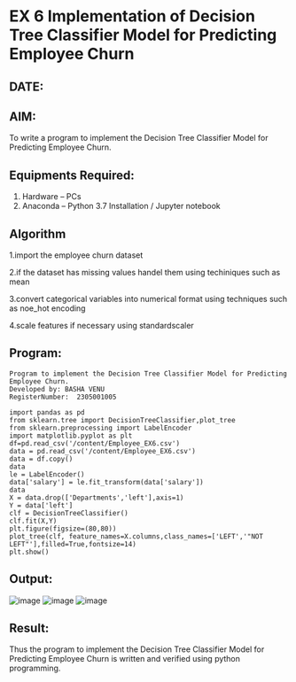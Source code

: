# EX 6 Implementation of Decision Tree Classifier Model for Predicting Employee Churn
## DATE:
## AIM:
To write a program to implement the Decision Tree Classifier Model for Predicting Employee Churn.

## Equipments Required:
1. Hardware – PCs
2. Anaconda – Python 3.7 Installation / Jupyter notebook

## Algorithm
1.import the employee churn dataset

2.if the dataset has missing values handel them using techiniques such as mean

3.convert categorical variables into numerical format using techniques such as noe_hot encoding

4.scale features if necessary using standardscaler
   

## Program:
```
Program to implement the Decision Tree Classifier Model for Predicting Employee Churn.
Developed by: BASHA VENU
RegisterNumber:  2305001005

import pandas as pd
from sklearn.tree import DecisionTreeClassifier,plot_tree
from sklearn.preprocessing import LabelEncoder
import matplotlib.pyplot as plt
df=pd.read_csv('/content/Employee_EX6.csv')
data = pd.read_csv('/content/Employee_EX6.csv')
data = df.copy()
data
le = LabelEncoder()
data['salary'] = le.fit_transform(data['salary'])
data
X = data.drop(['Departments','left'],axis=1)
Y = data['left']
clf = DecisionTreeClassifier()
clf.fit(X,Y)
plt.figure(figsize=(80,80))
plot_tree(clf, feature_names=X.columns,class_names=['LEFT','"NOT LEFT"'],filled=True,fontsize=14)
plt.show()
```

## Output:
![image](https://github.com/user-attachments/assets/00bef8c7-4275-47b0-9fd6-0156ce69b6a5)
![image](https://github.com/user-attachments/assets/564e1f41-fe13-4838-9b5c-29c8f9ccbca9)
![image](https://github.com/user-attachments/assets/0e03529f-9cf7-4083-9fa9-e38f134d8a76)



## Result:
Thus the program to implement the  Decision Tree Classifier Model for Predicting Employee Churn is written and verified using python programming.
